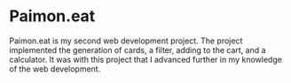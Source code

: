 # Paimon.eat

Paimon.eat is my second web development project. The project implemented the generation of cards, a filter, adding to the cart, and a calculator. It was with this project that I advanced further in my knowledge of the web development.
